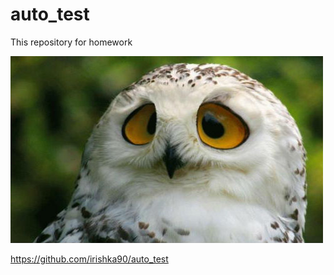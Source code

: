 # auto_test
This repository for homework

![alt text](https://github.com/irishka90/auto_test/blob/master/owl.jpg)

https://github.com/irishka90/auto_test
